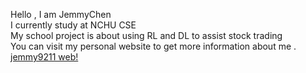 Hello , I am JemmyChen   
I currently study at NCHU CSE   
My school project is about using RL and DL to assist stock trading  
You can visit my personal website to get more information about me .   
[jemmy9211 web!](http://jemmy9211.github.io)  

<!---
jemmy9211/jemmy9211 is a ✨ special ✨ repository because its `README.md` (this file) appears on your GitHub profile.
You can click the Preview link to take a look at your changes.
--->
